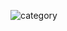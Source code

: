 ![category](https://github.com/KingGodSubin/clone-coding-practice/assets/156397954/ad4571f4-976f-4147-a288-bb72bba5943e)

